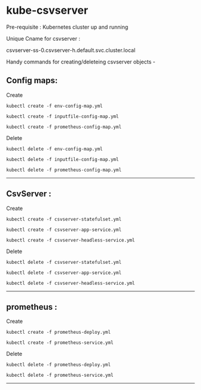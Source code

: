 # kube-csvserver

Pre-requisite : Kubernetes cluster up and running 

Unique Cname for csvserver :

csvserver-ss-0.csvserver-h.default.svc.cluster.local

Handy commands for creating/deleteing csvserver objects -

**Config maps**:
---------------------------------------------------------------
Create

```
kubectl create -f env-config-map.yml

kubectl create -f inputfile-config-map.yml

kubectl create -f prometheus-config-map.yml
```

Delete

```
kubectl delete -f env-config-map.yml

kubectl delete -f inputfile-config-map.yml

kubectl delete -f prometheus-config-map.yml
```
---------------------------------------------------------------

**CsvServer** :
---------------------------------------------------------------
Create

```
kubectl create -f csvserver-statefulset.yml

kubectl create -f csvserver-app-service.yml

kubectl create -f csvserver-headless-service.yml
```

Delete

```
kubectl delete -f csvserver-statefulset.yml

kubectl delete -f csvserver-app-service.yml

kubectl delete -f csvserver-headless-service.yml
```
---------------------------------------------------------------

**prometheus** :
---------------------------------------------------------------
Create

```
kubectl create -f prometheus-deploy.yml

kubectl create -f prometheus-service.yml
```


Delete

```
kubectl delete -f prometheus-deploy.yml

kubectl delete -f prometheus-service.yml
```
---------------------------------------------------------------
